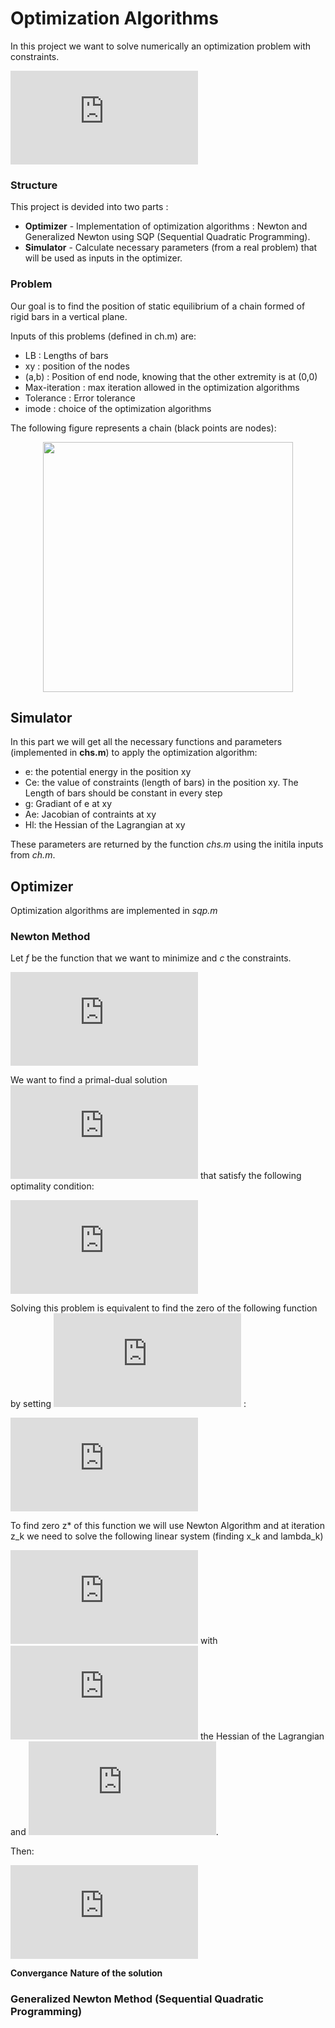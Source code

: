 
# Optimization Algorithms

In this project we want to solve numerically an optimization problem with constraints.

 ![equation](http://latex.codecogs.com/gif.latex?%24%24%20%28P_%7BE%7D%29%20%5Cleft%5C%7B%20%5Cbegin%7Barray%7D%7Brl%7D%20%5Ctext%7Bmin%7D%20%26%20e%28x%2Cy%29%5C%5C%20c_E%28x%2Cy%29%20%26%3D%200%20%5C%5C%20%5Cend%7Barray%7D%20%5Cright.%20%24%24) 

### Structure

This project is devided into two parts : 

* **Optimizer** - Implementation of optimization algorithms : Newton and Generalized Newton using SQP (Sequential Quadratic Programming).
* **Simulator** - Calculate necessary parameters (from a real problem) that will be used as inputs in the optimizer.

### Problem
Our goal is to find the position of static equilibrium of a chain formed of rigid bars in a vertical plane.

Inputs of this problems (defined in ch.m) are:

* LB : Lengths of bars
* xy : position of the nodes
* (a,b) : Position of end node, knowing that the other extremity is at (0,0)
* Max-iteration : max iteration allowed in the optimization algorithms
* Tolerance : Error tolerance
* imode : choice of the optimization algorithms

The following figure represents a chain (black points are nodes):

<p align="center">
  <img src="http://code2net.com/folder/node.png" width="400">
</p>


## Simulator

In this part we will get all the necessary functions and parameters (implemented in **chs.m**) to apply the optimization algorithm:

* e: the potential energy in the position xy
* Ce: the value of constraints (length of bars) in the position xy. The Length of bars should be constant in every step
* g: Gradiant of e at xy
* Ae: Jacobian of contraints at xy
* Hl: the Hessian of the Lagrangian at xy

These parameters are returned by the function *chs.m* using the initila inputs from *ch.m*.

## Optimizer

Optimization algorithms are implemented in *sqp.m*

### Newton Method

Let *f* be the function that we want to minimize and *c* the constraints.

 ![equation](http://latex.codecogs.com/gif.latex?%24%24%20%28P%29%20%5Cleft%5C%7B%20%5Cbegin%7Barray%7D%7Brl%7D%20%5Ctext%7Bmin%7D%20%26%20f%28x%29%5C%5C%20c%28x%29%20%26%3D%200%20%5C%5C%20%5Cend%7Barray%7D%20%5Cright.%20%24%24) 
 
 We want to find a primal-dual solution ![equation](http://latex.codecogs.com/gif.latex?%24%24%20%28x_*%2C%5Clambda_*%29%20%24%24) that satisfy the following optimality condition:
 
 ![equation](http://latex.codecogs.com/gif.latex?%24%24%20%5Cleft%5C%7B%20%5Cbegin%7Barray%7D%7Brl%7D%20%5Cnabla%20f%28x_*%29&plus;c%27%28x_*%29%5ET%5Clambda_*%20%26%20%3D%200%5C%5C%20c%28x_*%29%20%26%3D%200%20%5C%5C%20%5Cend%7Barray%7D%20%5Cright.%20%24%24)
 
Solving this problem is equivalent to find the zero of the following function by  setting ![equation](http://latex.codecogs.com/gif.latex?%24%24%20z%20%3D%20%28x%2C%5Clambda%29%20%24%24) :

![equation](http://latex.codecogs.com/gif.latex?%24%24%20F%28z%29%3D%5Cbegin%7Bpmatrix%7D%20%5Cnabla%20f%28x%29&plus;c%27%28x%29%5ET%5Clambda%20%5C%5C%20c%28x%29%20%5Cend%7Bpmatrix%7D%20%24%24)

To find zero z* of this function we will use Newton Algorithm and at iteration z_k we need to solve the following linear system (finding x_k and lambda_k)

![equation](http://latex.codecogs.com/gif.latex?%24%24%20%5Cbegin%7Barray%7D%7Brl%7D%20%5Cbegin%7Bpmatrix%7D%20L_k%20%26%20A_k%5ET%20%5C%5C%20A_k%20%26%200%20%5C%5C%20%5Cend%7Bpmatrix%7D%20%5Cbegin%7Bpmatrix%7D%20d_k%5C%5C%20%5Clambda_k%5E%7BPQ%7D%20%5C%5C%20%5Cend%7Bpmatrix%7D%20%26%3D%20-%20%5Cbegin%7Bpmatrix%7D%20%5Cnabla%20f%28x_k%29%5C%5C%20c%28x_k%29%20%5Cend%7Bpmatrix%7D%20%5Cend%7Barray%7D%20%24%24) 
with ![equation](http://latex.codecogs.com/gif.latex?%24L_k%3D%5Cnabla_%7Bxx%7Dl%28x_k%2C%5Clambda_k%29%24) the Hessian of the Lagrangian and ![equation](http://latex.codecogs.com/gif.latex?%24A_k%3Dc%27%28x_k%29%24 ).

Then:

![equation](http://latex.codecogs.com/gif.latex?%5C%5C%20%24x_%7Bk&plus;1%7D%3Dx_k&plus;d_k%24%24%5C%5C%20%24%5Clambda_%7Bk&plus;1%7D%3D%5Clambda_k%5E%7BPQ%7D%24)
 
**Convergance**
**Nature of the solution**

### Generalized Newton Method (Sequential Quadratic Programming)

